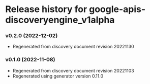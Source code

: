 # Release history for google-apis-discoveryengine_v1alpha

### v0.2.0 (2022-12-02)

* Regenerated from discovery document revision 20221130

### v0.1.0 (2022-11-08)

* Regenerated from discovery document revision 20221103
* Regenerated using generator version 0.11.0

